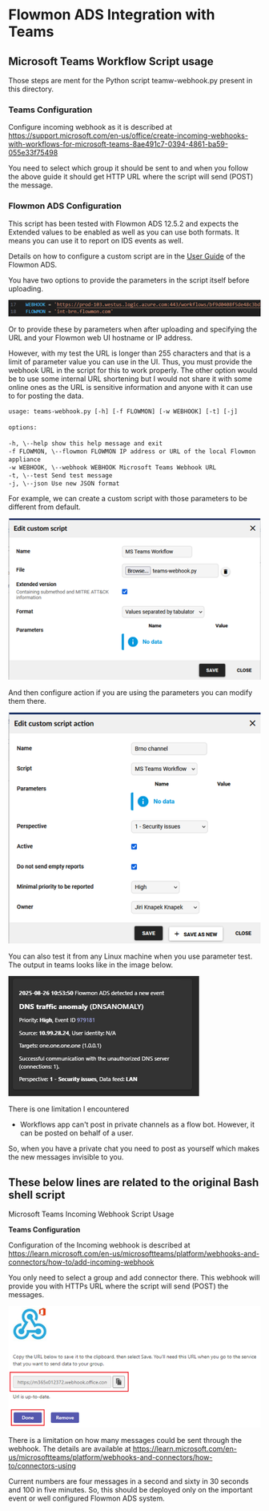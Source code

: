 # Flowmon ADS Integration with Teams

## Microsoft Teams Workflow Script usage

Those steps are ment for the Python script teamw-webhook.py present in this directory.

### Teams Configuration

Configure incoming webhook as it is described at
<https://support.microsoft.com/en-us/office/create-incoming-webhooks-with-workflows-for-microsoft-teams-8ae491c7-0394-4861-ba59-055e33f75498>

You need to select which group it should be sent to and when you follow
the above guide it should get HTTP URL where the script will send (POST)
the message.

### **Flowmon ADS Configuration**

This script has been tested with Flowmon ADS 12.5.2 and expects the
Extended values to be enabled as well as you can use both formats. It
means you can use it to report on IDS events as well.

Details on how to configure a custom script are in the [User
Guide](https://docs.progress.com/bundle/progress-flowmon-ads-12-4/page/topics/user-guide/Custom-Actions.html#custom-scripts)
of the Flowmon ADS.

You have two options to provide the parameters in the script itself
before uploading.

![](media/script-configuration.png)

Or to provide these by parameters when after uploading and specifying
the URL and your Flowmon web UI hostname or IP address.

However, with my test the URL is longer than 255 characters and that is
a limit of parameter value you can use in the UI. Thus, you must provide
the webhook URL in the script for this to work properly. The other
option would be to use some internal URL shortening but I would not
share it with some online ones as the URL is sensitive information and
anyone with it can use to for posting the data.

```
usage: teams-webhook.py [-h] [-f FLOWMON] [-w WEBHOOK] [-t] [-j]

options:

-h, \--help show this help message and exit
-f FLOWMON, \--flowmon FLOWMON IP address or URL of the local Flowmon appliance
-w WEBHOOK, \--webhook WEBHOOK Microsoft Teams Webhook URL
-t, \--test Send test message
-j, \--json Use new JSON format
```
For example, we can create a custom script with those parameters to be
different from default.

![](media/new-custom-script.png)

And then configure action if you are using the parameters you can modify
them there.

![](media/action.png)

You can also test it from any Linux machine when you use parameter test.
The output in teams looks like in the image below.

![A screenshot of a sample message.](media/sample-message.png)

There is one limitation I encountered

- Workflows app can\'t post in private channels as a flow bot. However,
  it can be posted on behalf of a user.

So, when you have a private chat you need to post as yourself which
makes the new messages invisible to you.

## These below lines are related to the original Bash shell script

Microsoft Teams Incoming Webhook Script Usage

**Teams Configuration**

Configuration of the Incoming webhook is described at
<https://learn.microsoft.com/en-us/microsoftteams/platform/webhooks-and-connectors/how-to/add-incoming-webhook>

You only need to select a group and add connector there. This webhook
will provide you with HTTPs URL where the script will send (POST) the
messages.

![](media/webhook.png)

There is a limitation on how many messages could be sent through the
webhook. The details are available at
<https://learn.microsoft.com/en-us/microsoftteams/platform/webhooks-and-connectors/how-to/connectors-using>

Current numbers are four messages in a second and sixty in 30 seconds
and 100 in five minutes. So, this should be deployed only on the
important event or well configured Flowmon ADS system.
